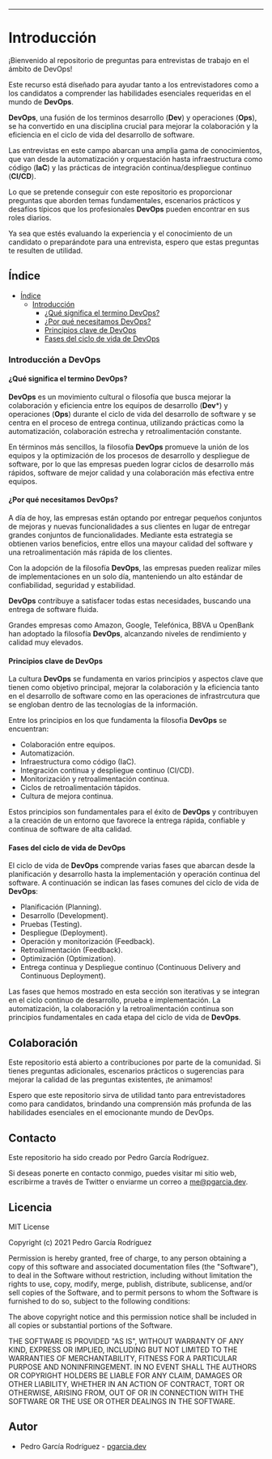 ---

# Introducción

¡Bienvenido al repositorio de preguntas para entrevistas de trabajo en el ámbito de DevOps! 

Este recurso está diseñado para ayudar tanto a los entrevistadores como a los candidatos a comprender las habilidades esenciales requeridas en el mundo de **DevOps**.

**DevOps**, una fusión de los terminos desarrollo (**Dev**) y operaciones (**Ops**), se ha convertido en una disciplina crucial para mejorar la colaboración y la eficiencia en el ciclo de vida del desarrollo de software. 

Las entrevistas en este campo abarcan una amplia gama de conocimientos, que van desde la automatización y orquestación hasta infraestructura como código (**IaC**) y las prácticas de integración continua/despliegue continuo (**CI/CD**).

Lo que se pretende conseguir con este repositorio es proporcionar preguntas que aborden temas fundamentales, escenarios prácticos y desafíos típicos que los profesionales **DevOps** pueden encontrar en sus roles diarios.

Ya sea que estés evaluando la experiencia y el conocimiento de un candidato o preparándote para una entrevista, espero que estas preguntas te resulten de utilidad. 

## Índice

- [Índice](#índice)
  - [Introducción](#introduccion)
    - [¿Qué significa el termino DevOps?](#qué-es-devops)
    - [¿Por qué necesitamos DevOps?](#porqué-necesitamos-devops)
    - [Principios clave de DevOps](#principios-clave-de-devops)
    - [Fases del ciclo de vida de DevOps](#fases-del-ciclo-de-vida-de-devops)

### Introducción a DevOps

#### ¿Qué significa el termino DevOps?

**DevOps** es un movimiento cultural o filosofía que busca mejorar la colaboración y eficiencia entre los equipos de desarrollo (**Dev***) y operaciones (**Ops**) durante el ciclo de vida del desarrollo de software y se centra en el proceso de entrega continua, utilizando prácticas como la automatización, colaboración estrecha y retroalimentación constante.

En términos más sencillos, la filosofía **DevOps** promueve la unión de los equipos y la optimización de los procesos de desarrollo y despliegue de software, por lo que las empresas pueden lograr ciclos de desarrollo más rápidos, software de mejor calidad y una colaboración más efectiva entre equipos.

#### ¿Por qué necesitamos DevOps?

A día de hoy, las empresas están optando por entregar pequeños conjuntos de mejoras y nuevas funcionalidades a sus clientes en lugar de entregar grandes conjuntos de funcionalidades. Mediante esta estrategia se obtienen varios beneficios, entre ellos una mayour calidad del software y una retroalimentación más rápida de los clientes.

Con la adopción de la filosofía **DevOps**, las empresas pueden realizar miles de implementaciones en un solo día, manteniendo un alto estándar de confiabilidad, seguridad y estabilidad.

**DevOps** contribuye a satisfacer todas estas necesidades, buscando una entrega de software fluida.

Grandes empresas como Amazon, Google, Telefónica, BBVA u OpenBank han adoptado la filosofía **DevOps**, alcanzando niveles de rendimiento y calidad muy elevados.

#### Principios clave de DevOps
 
La cultura **DevOps** se fundamenta en varios principios y aspectos clave que tienen como objetivo principal, mejorar la colaboración y la eficiencia tanto en el desarrollo de software como en las operaciones de infrastrcutura que se engloban dentro de las tecnologías de la información. 

Entre los principios en los que fundamenta la filosofia **DevOps** se encuentran:

- Colaboración entre equipos.
- Automatización.
- Infraestructura como código (IaC).
- Integración continua y despliegue continuo (CI/CD).
- Monitorización y retroalimentación continua.
- Ciclos de retroalimentación tápidos.
- Cultura de mejora continua.

Estos principios son fundamentales para el éxito de **DevOps** y contribuyen a la creación de un entorno que favorece la entrega rápida, confiable y continua de software de alta calidad.

#### Fases del ciclo de vida de DevOps

El ciclo de vida de **DevOps** comprende varias fases que abarcan desde la planificación y desarrollo hasta la implementación y operación continua del software. A continuación se indican las fases comunes del ciclo de vida de **DevOps**:

- Planificación (Planning).
- Desarrollo (Development).
- Pruebas (Testing).
- Despliegue (Deployment).
- Operación y monitorización (Feedback).
- Retroalimentación (Feedback).
- Optimización (Optimization).
- Entrega continua y Despliegue continuo (Continuous Delivery and Continuous Deployment).

Las fases que hemos mostrado en esta sección son iterativas y se integran en el ciclo continuo de desarrollo, prueba e implementación. La automatización, la colaboración y la retroalimentación continua son principios fundamentales en cada etapa del ciclo de vida de **DevOps**.

## Colaboración

Este repositorio está abierto a contribuciones por parte de la comunidad. Si tienes preguntas adicionales, escenarios prácticos o sugerencias para mejorar la calidad de las preguntas existentes, ¡te animamos!

Espero que este repositorio sirva de utilidad tanto para entrevistadores como para candidatos, brindando una comprensión más profunda de las habilidades esenciales en el emocionante mundo de DevOps.

## Contacto

Este repositorio ha sido creado por Pedro García Rodríguez.

Si deseas ponerte en contacto conmigo, puedes visitar mi sitio web, escribirme a través de Twitter o enviarme un correo a me@pgarcia.dev.

## Licencia

MIT License

Copyright (c) 2021 Pedro García Rodríguez

Permission is hereby granted, free of charge, to any person obtaining a copy
of this software and associated documentation files (the "Software"), to deal
in the Software without restriction, including without limitation the rights
to use, copy, modify, merge, publish, distribute, sublicense, and/or sell
copies of the Software, and to permit persons to whom the Software is
furnished to do so, subject to the following conditions:

The above copyright notice and this permission notice shall be included in all
copies or substantial portions of the Software.

THE SOFTWARE IS PROVIDED "AS IS", WITHOUT WARRANTY OF ANY KIND, EXPRESS OR
IMPLIED, INCLUDING BUT NOT LIMITED TO THE WARRANTIES OF MERCHANTABILITY,
FITNESS FOR A PARTICULAR PURPOSE AND NONINFRINGEMENT. IN NO EVENT SHALL THE
AUTHORS OR COPYRIGHT HOLDERS BE LIABLE FOR ANY CLAIM, DAMAGES OR OTHER
LIABILITY, WHETHER IN AN ACTION OF CONTRACT, TORT OR OTHERWISE, ARISING FROM,
OUT OF OR IN CONNECTION WITH THE SOFTWARE OR THE USE OR OTHER DEALINGS IN THE
SOFTWARE.

## Autor

- Pedro García Rodríguez - [pgarcia.dev](http://www.pgarcia.dev)
